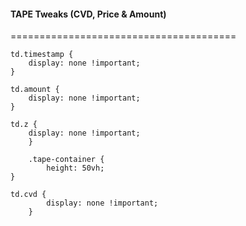 #### TAPE Tweaks (CVD, Price & Amount)
=======================================


 	td.timestamp { 
  		display: none !important; 
	}
 
 	td.amount { 
  		display: none !important; 
	}
 
 	td.z { 
  		display: none !important; 
    	}
     
     	.tape-container { 
      		height: 50vh; 
	}
 
 	td.cvd { 
	    	display: none !important; 
    	}




